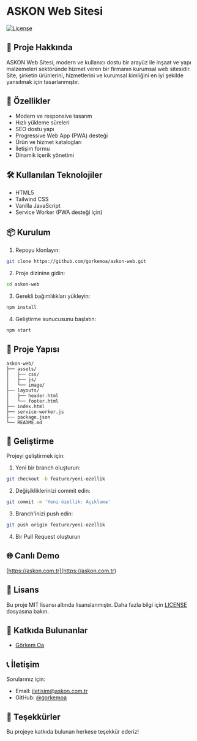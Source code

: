 # ASKON Web Sitesi

[![License](https://img.shields.io/badge/License-MIT-blue.svg)](LICENSE)

## 📝 Proje Hakkında

ASKON Web Sitesi, modern ve kullanıcı dostu bir arayüz ile inşaat ve yapı malzemeleri sektöründe hizmet veren bir firmanın kurumsal web sitesidir. Site, şirketin ürünlerini, hizmetlerini ve kurumsal kimliğini en iyi şekilde yansıtmak için tasarlanmıştır.

## 🚀 Özellikler

- Modern ve responsive tasarım
- Hızlı yükleme süreleri
- SEO dostu yapı
- Progressive Web App (PWA) desteği
- Ürün ve hizmet katalogları
- İletişim formu
- Dinamik içerik yönetimi

## 🛠 Kullanılan Teknolojiler

- HTML5
- Tailwind CSS
- Vanilla JavaScript
- Service Worker (PWA desteği için)

## 📦 Kurulum

1. Repoyu klonlayın:
```bash
git clone https://github.com/gorkemoa/askon-web.git
```

2. Proje dizinine gidin:
```bash
cd askon-web
```

3. Gerekli bağımlılıkları yükleyin:
```bash
npm install
```

4. Geliştirme sunucusunu başlatın:
```bash
npm start
```

## 📁 Proje Yapısı

```
askon-web/
├── assets/
│   ├── css/
│   ├── js/
│   └── image/
├── layouts/
│   ├── header.html
│   └── footer.html
├── index.html
├── service-worker.js
├── package.json
└── README.md
```

## 🔧 Geliştirme

Projeyi geliştirmek için:

1. Yeni bir branch oluşturun:
```bash
git checkout -b feature/yeni-ozellik
```

2. Değişikliklerinizi commit edin:
```bash
git commit -m 'Yeni özellik: Açıklama'
```

3. Branch'inizi push edin:
```bash
git push origin feature/yeni-ozellik
```

4. Bir Pull Request oluşturun

## 🌐 Canlı Demo

[https://askon.com.tr](https://askon.com.tr)

## 📄 Lisans

Bu proje MIT lisansı altında lisanslanmıştır. Daha fazla bilgi için [LICENSE](LICENSE) dosyasına bakın.

## 👥 Katkıda Bulunanlar

- [Görkem Oa](https://github.com/gorkemoa)

## 📞 İletişim

Sorularınız için:
- Email: [iletisim@askon.com.tr](mailto:iletisim@askon.com.tr)
- GitHub: [@gorkemoa](https://github.com/gorkemoa)

## 🙏 Teşekkürler

Bu projeye katkıda bulunan herkese teşekkür ederiz! 